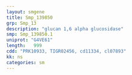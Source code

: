 ```yaml
---
layout: smgene
title: Smp_139850
grp: Smp_13
description: "glucan 1,6 alpha glucosidase"
smp: Smp_139850.1
uniprot: "G4VE61"
length:   999
cdd: "PRK10933, TIGR02456, cd11334, cl07893"
kk: ns
categories: sm
---
```

